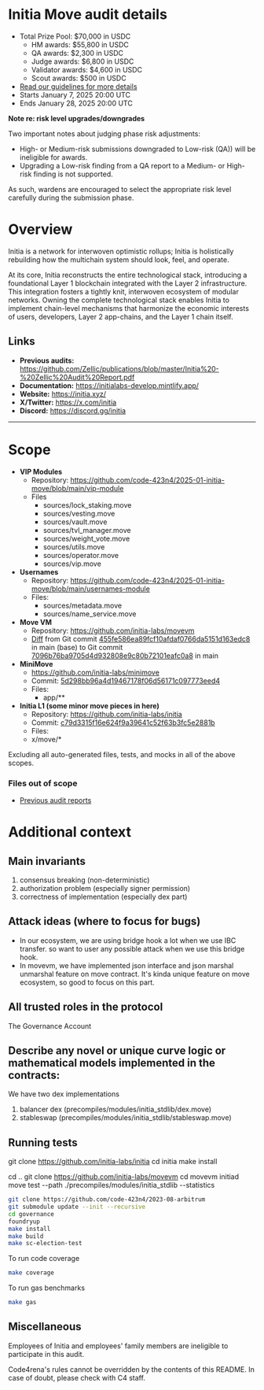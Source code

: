 # Initia Move audit details
- Total Prize Pool: $70,000 in USDC
  - HM awards: $55,800 in USDC
  - QA awards: $2,300 in USDC
  - Judge awards: $6,800 in USDC
  - Validator awards: $4,600 in USDC 
  - Scout awards: $500 in USDC
- [Read our guidelines for more details](https://docs.code4rena.com/roles/wardens)
- Starts January 7, 2025 20:00 UTC
- Ends January 28, 2025 20:00 UTC

**Note re: risk level upgrades/downgrades**

Two important notes about judging phase risk adjustments: 
- High- or Medium-risk submissions downgraded to Low-risk (QA)) will be ineligible for awards.
- Upgrading a Low-risk finding from a QA report to a Medium- or High-risk finding is not supported.

As such, wardens are encouraged to select the appropriate risk level carefully during the submission phase.

# Overview

Initia is a network for interwoven optimistic rollups; Initia is holistically rebuilding how the multichain system should look, feel, and operate.

At its core, Initia reconstructs the entire technological stack, introducing a foundational Layer 1 blockchain integrated with the Layer 2 infrastructure. This integration fosters a tightly knit, interwoven ecosystem of modular networks. Owning the complete technological stack enables Initia to implement chain-level mechanisms that harmonize the economic interests of users, developers, Layer 2 app-chains, and the Layer 1 chain itself.

## Links

- **Previous audits:**  https://github.com/Zellic/publications/blob/master/Initia%20-%20Zellic%20Audit%20Report.pdf
- **Documentation:** https://initialabs-develop.mintlify.app/
- **Website:** https://initia.xyz/
- **X/Twitter:** https://x.com/initia
- **Discord:** https://discord.gg/initia

---

# Scope

- **VIP Modules**
	- Repository: https://github.com/code-423n4/2025-01-initia-move/blob/main/vip-module
  - Files
    - sources/lock_staking.move
    - sources/vesting.move
    - sources/vault.move
    - sources/tvl_manager.move
    - sources/weight_vote.move
    - sources/utils.move
    - sources/operator.move
    - sources/vip.move
- **Usernames**
	- Repository: https://github.com/code-423n4/2025-01-initia-move/blob/main/usernames-module
  - Files:
	  - sources/metadata.move
	  - sources/name_service.move
- **Move VM**
	- Repository: https://github.com/initia-labs/movevm
	- [Diff](https://github.com/initia-labs/movevm/compare/455fe586ea89fcf10afdaf0766da5151d163edc8...7096b76ba9705d4d932808e9c80b72101eafc0a8) from Git commit [455fe586ea89fcf10afdaf0766da5151d163edc8](https://github.com/initia-labs/movevm/tree/455fe586ea89fcf10afdaf0766da5151d163edc8) in main (base) to Git commit [7096b76ba9705d4d932808e9c80b72101eafc0a8](https://github.com/initia-labs/movevm/commit/7096b76ba9705d4d932808e9c80b72101eafc0a8) in main
- **MiniMove**
	- https://github.com/initia-labs/minimove
	- Commit: [5d298bb96a4d19467178f06d56171c097773eed4](https://github.com/initia-labs/minimove/commit/b36d068a7faec31a59d56472e77a9785397f9663)
  - Files:
    - app/**
- **Initia L1 (some minor move pieces in here)**
	- Repository: https://github.com/initia-labs/initia
	- Commit: [c79d3315f16e624f9a39641c52f63b3fc5e2881b](https://github.com/initia-labs/initia/commit/c79d3315f16e624f9a39641c52f63b3fc5e2881b)
	- Files:
    - x/move/* 

Excluding all auto-generated files, tests, and mocks in all of the above scopes.

### Files out of scope

- [Previous audit reports](https://github.com/Zellic/publications/blob/master/Initia%20-%20Zellic%20Audit%20Report.pdf)

# Additional context

## Main invariants

1. consensus breaking (non-deterministic)
2. authorization problem (especially signer permission)
3. correctness of implementation (especially dex part)

## Attack ideas (where to focus for bugs)

- In our ecosystem, we are using bridge hook a lot when we use IBC transfer. so want to user any possible attack when we use this bridge hook.
- In movevm, we have implemented json interface and json marshal unmarshal feature on move contract. It's kinda unique feature on move ecosystem, so good to focus on this part.

## All trusted roles in the protocol

The Governance Account

## Describe any novel or unique curve logic or mathematical models implemented in the contracts:

We have two dex implementations
  1. balancer dex (precompiles/modules/initia_stdlib/dex.move)
  2. stableswap (precompiles/modules/initia_stdlib/stableswap.move)

## Running tests

git clone https://github.com/initia-labs/initia
cd initia
make install

cd ..
git clone https://github.com/initia-labs/movevm
cd movevm
initiad move test --path ./precompiles/modules/initia_stdlib --statistics

```bash
git clone https://github.com/code-423n4/2023-08-arbitrum
git submodule update --init --recursive
cd governance
foundryup
make install
make build
make sc-election-test
```
To run code coverage
```bash
make coverage
```
To run gas benchmarks
```bash
make gas
```


## Miscellaneous
Employees of Initia and employees' family members are ineligible to participate in this audit.

Code4rena's rules cannot be overridden by the contents of this README. In case of doubt, please check with C4 staff.
